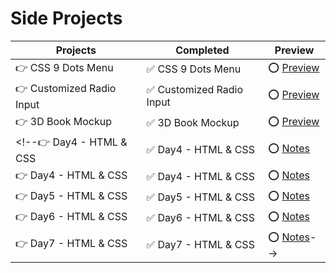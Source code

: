 # Side Projects
 Projects | Completed | Preview
------------ | ------------- | -------------
👉 CSS 9 Dots Menu | ✅ CSS 9 Dots Menu | ⭕️ [Preview](https://github.com/RaheemAmer/Side-projects/tree/main/CSS%209%20Dots%20Menu)
👉 Customized Radio Input | ✅ Customized Radio Input | ⭕️ [Preview](https://github.com/RaheemAmer/Side-projects/tree/main/Customized%20Radio%20Input)
👉 3D Book Mockup | ✅ 3D Book Mockup | ⭕️ [Preview](https://github.com/RaheemAmer/Side-projects/tree/main/3D%20Book%20Mockup)
<!--👉 Day4 - HTML & CSS | ✅ Day4 - HTML & CSS | ⭕️ [Notes](https://github.com/RaheemAmer/RouteAcademyTasks/blob/main/Day4)
👉 Day4 - HTML & CSS | ✅ Day4 - HTML & CSS | ⭕️ [Notes](https://github.com/RaheemAmer/RouteAcademyTasks/blob/main/Day4)
👉 Day5 - HTML & CSS | ✅ Day5 - HTML & CSS | ⭕️ [Notes](https://github.com/RaheemAmer/RouteAcademyTasks/blob/main/Day5)
👉 Day6 - HTML & CSS | ✅ Day6 - HTML & CSS | ⭕️ [Notes](https://github.com/RaheemAmer/RouteAcademyTasks/blob/main/Day6)
👉 Day7 - HTML & CSS | ✅ Day7 - HTML & CSS | ⭕️ [Notes](https://github.com/RaheemAmer/RouteAcademyTasks/blob/main/Day7)-->
